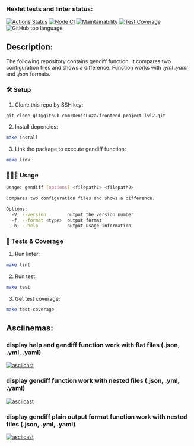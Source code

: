 ### Hexlet tests and linter status:
[![Actions Status](https://github.com/DenisLoza/frontend-project-lvl2/workflows/hexlet-check/badge.svg)](https://github.com/DenisLoza/frontend-project-lvl2/actions/workflows/hexlet-check.yml)
[![Node CI](https://github.com/DenisLoza/frontend-project-lvl2/actions/workflows/CI-tests.yml/badge.svg)](https://github.com/DenisLoza/frontend-project-lvl2/actions/workflows/CI-tests.yml)
[![Maintainability](https://api.codeclimate.com/v1/badges/ad2b6554b2a73def0f25/maintainability)](https://codeclimate.com/github/DenisLoza/frontend-project-lvl2/maintainability)
[![Test Coverage](https://api.codeclimate.com/v1/badges/ad2b6554b2a73def0f25/test_coverage)](https://codeclimate.com/github/DenisLoza/frontend-project-lvl2/test_coverage)
![GitHub top language](https://img.shields.io/github/languages/top/DenisLoza/frontend-project-lvl2)

## Description:

The following repository contains gendiff function. It compares two configuration files and shows a difference. Function works with *.yml* *.yaml* and *.json* formats.

### 🛠️ Setup

1) Clone this repo by SSH key:

```
git clone git@github.com:DenisLoza/frontend-project-lvl2.git
```

2) Install depencies:

```sh
make install
```

3) Link the package to execute gendiff function:

```sh
make link
```

### 👩🏻‍💻 Usage

```sh
Usage: gendiff [options] <filepath1> <filepath2>

Compares two configuration files and shows a difference.

Options:
  -V, --version        output the version number
  -f, --format <type>  output format
  -h, --help           output usage information  
```
### 🧪 Tests & Coverage

1) Run linter:

```sh
make lint
```

2) Run test:

```sh
make test
```

3) Get test coverage:

```sh
make test-coverage
```

## Asciinemas:
### display help and gendiff function work with flat files (.json, .yml, .yaml)
[![asciicast](https://asciinema.org/a/sfUkqoPoGjiB6zoVv7sUSVVjz.svg)](https://asciinema.org/a/sfUkqoPoGjiB6zoVv7sUSVVjz)

### display gendiff function work with nested files (.json, .yml, .yaml)
[![asciicast](https://asciinema.org/a/KyXM4GVtmqvHRQMU8urHc2hk8.svg)](https://asciinema.org/a/KyXM4GVtmqvHRQMU8urHc2hk8)

### display gendiff plain output format function work with nested files (.json, .yml, .yaml)
[![asciicast](https://asciinema.org/a/OKOQR6GMk3cNGwaJNVLxPICBy.svg)](https://asciinema.org/a/OKOQR6GMk3cNGwaJNVLxPICBy)

